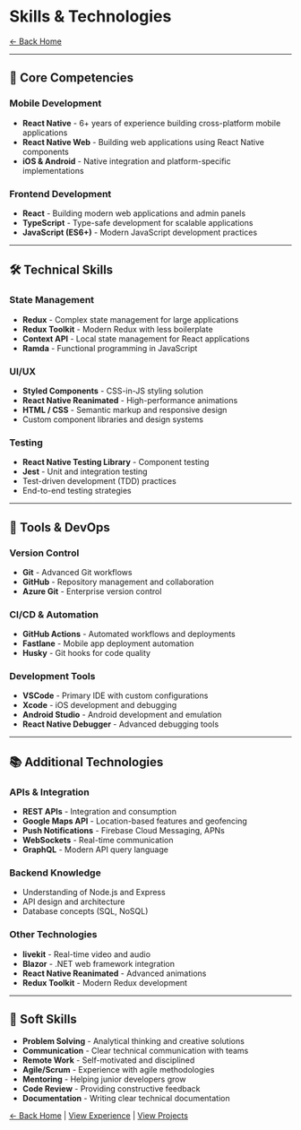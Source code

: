 # Skills & Technologies

[← Back Home](/)

---

## 🎯 Core Competencies

### Mobile Development
- **React Native** - 6+ years of experience building cross-platform mobile applications
- **React Native Web** - Building web applications using React Native components
- **iOS & Android** - Native integration and platform-specific implementations

### Frontend Development
- **React** - Building modern web applications and admin panels
- **TypeScript** - Type-safe development for scalable applications
- **JavaScript (ES6+)** - Modern JavaScript development practices

---

## 🛠️ Technical Skills

### State Management
- **Redux** - Complex state management for large applications
- **Redux Toolkit** - Modern Redux with less boilerplate
- **Context API** - Local state management for React applications
- **Ramda** - Functional programming in JavaScript

### UI/UX
- **Styled Components** - CSS-in-JS styling solution
- **React Native Reanimated** - High-performance animations
- **HTML / CSS** - Semantic markup and responsive design
- Custom component libraries and design systems

### Testing
- **React Native Testing Library** - Component testing
- **Jest** - Unit and integration testing
- Test-driven development (TDD) practices
- End-to-end testing strategies

---

## 🔧 Tools & DevOps

### Version Control
- **Git** - Advanced Git workflows
- **GitHub** - Repository management and collaboration
- **Azure Git** - Enterprise version control

### CI/CD & Automation
- **GitHub Actions** - Automated workflows and deployments
- **Fastlane** - Mobile app deployment automation
- **Husky** - Git hooks for code quality

### Development Tools
- **VSCode** - Primary IDE with custom configurations
- **Xcode** - iOS development and debugging
- **Android Studio** - Android development and emulation
- **React Native Debugger** - Advanced debugging tools

---

## 📚 Additional Technologies

### APIs & Integration
- **REST APIs** - Integration and consumption
- **Google Maps API** - Location-based features and geofencing
- **Push Notifications** - Firebase Cloud Messaging, APNs
- **WebSockets** - Real-time communication
- **GraphQL** - Modern API query language

### Backend Knowledge
- Understanding of Node.js and Express
- API design and architecture
- Database concepts (SQL, NoSQL)

### Other Technologies
- **livekit** - Real-time video and audio
- **Blazor** - .NET web framework integration
- **React Native Reanimated** - Advanced animations
- **Redux Toolkit** - Modern Redux development

---

## 🌟 Soft Skills

- **Problem Solving** - Analytical thinking and creative solutions
- **Communication** - Clear technical communication with teams
- **Remote Work** - Self-motivated and disciplined
- **Agile/Scrum** - Experience with agile methodologies
- **Mentoring** - Helping junior developers grow
- **Code Review** - Providing constructive feedback
- **Documentation** - Writing clear technical documentation

[← Back Home](/) | [View Experience](/blog/experience) | [View Projects](/blog/projects)

